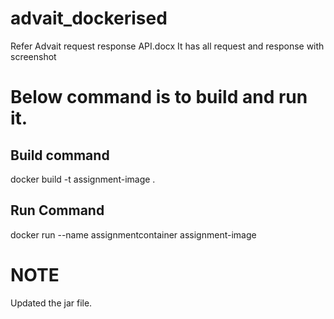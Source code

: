# advait_dockerised

Refer Advait request response API.docx
It has all request and response with screenshot

# Below command is to build and run it.

Build command
--------------------

docker build -t assignment-image .

Run Command
---------------------
docker run --name assignmentcontainer assignment-image

# NOTE
Updated the jar file.
